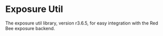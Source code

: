 # Exposure Util

The exposure util library, version r3.6.5, for easy integration with the Red Bee exposure backend.